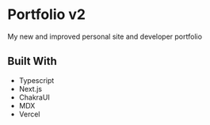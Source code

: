 # Portfolio v2

My new and improved personal site and developer portfolio

## Built With

- Typescript
- Next.js
- ChakraUI
- MDX
- Vercel
